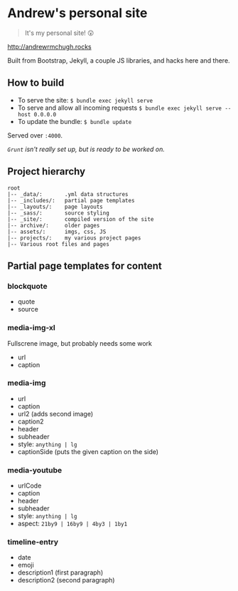 # Andrew's personal site
> It's my personal site! 😲

http://andrewrmchugh.rocks

Built from Bootstrap, Jekyll, a couple JS libraries, and hacks here and there.

## How to build
- To serve the site: `$ bundle exec jekyll serve`
- To serve and allow all incoming requests `$ bundle exec jekyll serve --host 0.0.0.0`
- To update the bundle: `$ bundle update`

Served over `:4000`.

_`Grunt` isn't really set up, but is ready to be worked on._

## Project hierarchy
```
root
|-- _data/:       .yml data structures
|-- _includes/:   partial page templates
|-- _layouts/:    page layouts
|-- _sass/:       source styling
|-- _site/:       compiled version of the site
|-- archive/:     older pages
|-- assets/:      imgs, css, JS
|-- projects/:    my various project pages
|-- Various root files and pages
```

## Partial page templates for content

### blockquote
- quote
- source

### media-img-xl
Fullscrene image, but probably needs some work
- url
- caption

### media-img
- url
- caption
- url2 (adds second image)
- caption2
- header
- subheader
- style: `anything | lg`
- captionSide (puts the given caption on the side)

### media-youtube
- urlCode
- caption
- header
- subheader
- style: `anything | lg`
- aspect: `21by9 | 16by9 | 4by3 | 1by1`

### timeline-entry
- date
- emoji
- description1 (first paragraph)
- description2 (second paragraph)
